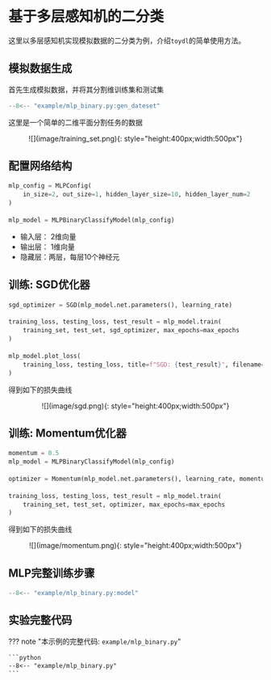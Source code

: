 # 基于多层感知机的二分类

这里以多层感知机实现模拟数据的二分类为例，介绍`toydl`的简单使用方法。

## 模拟数据生成

首先生成模拟数据，并将其分割维训练集和测试集

```python
--8<-- "example/mlp_binary.py:gen_dateset"
```


这里是一个简单的二维平面分割任务的数据

<center>
![](image/training_set.png){: style="height:400px;width:500px"}
</center>


## 配置网络结构

```python
mlp_config = MLPConfig(
    in_size=2, out_size=1, hidden_layer_size=10, hidden_layer_num=2
)

mlp_model = MLPBinaryClassifyModel(mlp_config)
```

- 输入层： 2维向量
- 输出层： 1维向量
- 隐藏层：两层，每层10个神经元


## 训练: SGD优化器

```python
sgd_optimizer = SGD(mlp_model.net.parameters(), learning_rate)

training_loss, testing_loss, test_result = mlp_model.train(
    training_set, test_set, sgd_optimizer, max_epochs=max_epochs
)

mlp_model.plot_loss(
    training_loss, testing_loss, title=f"SGD: {test_result}", filename="sgd.png"
)
```

得到如下的损失曲线

<center>
![](image/sgd.png){: style="height:400px;width:500px"}
</center>

## 训练: Momentum优化器
```python
momentum = 0.5
mlp_model = MLPBinaryClassifyModel(mlp_config)

optimizer = Momentum(mlp_model.net.parameters(), learning_rate, momentum)

training_loss, testing_loss, test_result = mlp_model.train(
    training_set, test_set, optimizer, max_epochs=max_epochs
)
```

得到如下的损失曲线

<center>
![](image/momentum.png){: style="height:400px;width:500px"}
</center>

## MLP完整训练步骤

```python
--8<-- "example/mlp_binary.py:model"
```


## 实验完整代码

??? note "本示例的完整代码: `example/mlp_binary.py`"

    ```python
    --8<-- "example/mlp_binary.py"
    ```
